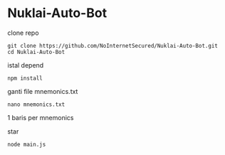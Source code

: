 # Nuklai-Auto-Bot

clone repo
```
git clone https://github.com/NoInternetSecured/Nuklai-Auto-Bot.git
cd Nuklai-Auto-Bot
```

istal depend

```
npm install
```

ganti file mnemonics.txt

```
nano mnemonics.txt
```

1 baris per mnemonics

star 

```
node main.js
```

